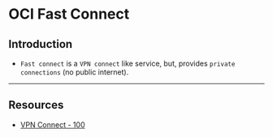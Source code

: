 # OCI Fast Connect

## Introduction

* `Fast connect` is a `VPN connect` like service, but, provides `private connections` (no public internet).

---

## Resources

* [VPN Connect - 100](https://www.youtube.com/watch?v=gDtMTasZfVY)